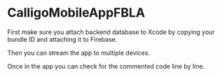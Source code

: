 # CalligoMobileAppFBLA



First make sure you attach backend database to Xcode by copying your bundle ID and attaching it to Firebase.

Then you can stream the app to multiple devices.

Once in the app you can check for the commented code line by line.
